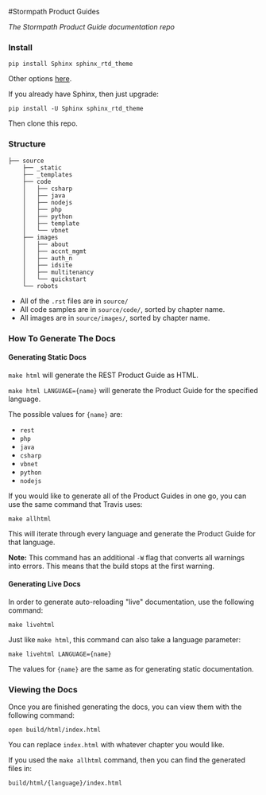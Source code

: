 #Stormpath Product Guides

*The Stormpath Product Guide documentation repo*

### Install

`pip install Sphinx sphinx_rtd_theme`

Other options [here](http://www.sphinx-doc.org/en/stable/install.html).

If you already have Sphinx, then just upgrade:

`pip install -U Sphinx sphinx_rtd_theme`

Then clone this repo.

### Structure

```
├── source
    ├── _static
    ├── _templates
    ├── code
    │   ├── csharp
    │   ├── java
    │   ├── nodejs
    │   ├── php
    │   ├── python
    │   ├── template
    │   └── vbnet
    ├── images
    │   ├── about
    │   ├── accnt_mgmt
    │   ├── auth_n
    │   ├── idsite
    │   ├── multitenancy
    │   └── quickstart
    └── robots
```

- All of the `.rst` files are in `source/`
- All code samples are in `source/code/`, sorted by chapter name.
- All images are in `source/images/`, sorted by chapter name.

### How To Generate The Docs

#### Generating Static Docs

`make html` will generate the REST Product Guide as HTML.

`make html LANGUAGE={name}` will generate the Product Guide for the specified language.

The possible values for `{name}` are:

- `rest`
- `php`
- `java`
- `csharp`
- `vbnet`
- `python`
- `nodejs`

If you would like to generate all of the Product Guides in one go, you can use the same command that Travis uses:

`make allhtml`

This will iterate through every language and generate the Product Guide for that language.

**Note:** This command has an additional `-W` flag that converts all warnings into errors. This means that the build stops at the first warning.

#### Generating Live Docs

In order to generate auto-reloading "live" documentation, use the following command:

`make livehtml`

Just like `make html`, this command can also take a language parameter:

`make livehtml LANGUAGE={name}`

The values for `{name}` are the same as for generating static documentation.

### Viewing the Docs

Once you are finished generating the docs, you can view them with the following command:

`open build/html/index.html`

You can replace `index.html` with whatever chapter you would like.

If you used the `make allhtml` command, then you can find the generated files in:

`build/html/{language}/index.html`

